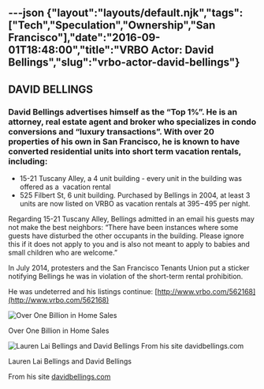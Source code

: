 ---json
{"layout":"layouts/default.njk","tags":["Tech","Speculation","Ownership","San Francisco"],"date":"2016-09-01T18:48:00","title":"VRBO Actor: David Bellings","slug":"vrbo-actor-david-bellings"}
---

**DAVID BELLINGS**
------------------

### David Bellings advertises himself as the “Top 1%”. He is an attorney, real estate agent and broker who specializes in condo conversions and “luxury transactions”. With over 20 properties of his own in San Francisco, he is known to have converted residential units into short term vacation rentals, including:

*   15-21 Tuscany Alley, a 4 unit building - every unit in the building was offered as a  vacation rental
*   525 Filbert St, 6 unit building. Purchased by Bellings in 2004, at least 3 units are now listed on VRBO as vacation rentals at $395-$495 per night.

Regarding 15-21 Tuscany Alley, Bellings admitted in an email his guests may not make the best neighbors: “There have been instances where some guests have disturbed the other occupants in the building. Please ignore this if it does not apply to you and is also not meant to apply to babies and small children who are welcome.”

In July 2014, protesters and the San Francisco Tenants Union put a sticker notifying Bellings he was in violation of the short-term rental prohibition.

He was undeterred and his listings continue: [http://www.vrbo.com/562168](http://www.vrbo.com/562168)  

![Over One Billion in Home Sales](https://images.squarespace-cdn.com/content/v1/52b7d7a6e4b0b3e376ac8ea2/1412627295447-RR9KYVUHBDT41TLVXKB9/ke17ZwdGBToddI8pDm48kDHPSfPanjkWqhH6pl6g5ph7gQa3H78H3Y0txjaiv_0fDoOvxcdMmMKkDsyUqMSsMWxHk725yiiHCCLfrh8O1z4YTzHvnKhyp6Da-NYroOW3ZGjoBKy3azqku80C789l0mwONMR1ELp49Lyc52iWr5dNb1QJw9casjKdtTg1_-y4jz4ptJBmI9gQmbjSQnNGng/Bellings)

Over One Billion in Home Sales

  

![Lauren Lai Bellings and David Bellings   From his site  davidbellings.com](https://images.squarespace-cdn.com/content/v1/52b7d7a6e4b0b3e376ac8ea2/1412319770479-0FGCSLA4WL90CIKHEFAT/ke17ZwdGBToddI8pDm48kBJ_iyb7K0xnhAQgUQNC-zhZw-zPPgdn4jUwVcJE1ZvWEtT5uBSRWt4vQZAgTJucoTqqXjS3CfNDSuuf31e0tVGEe_lvMlE9XmuUlVCxZ12g-mriUpFkTpEB7913W0D9kaQvevUbj177dmcMs1F0H-0/David+Bellings)

Lauren Lai Bellings and David Bellings

From his site [davidbellings.com](http://davidbellings.com/home.php)